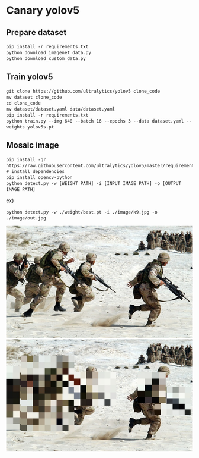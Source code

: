 # Canary yolov5

## Prepare dataset
```
pip install -r requirements.txt
python download_imagenet_data.py
python download_custom_data.py
```

## Train yolov5
```
git clone https://github.com/ultralytics/yolov5 clone_code
mv dataset clone_code
cd clone_code
mv dataset/dataset.yaml data/dataset.yaml
pip install -r requirements.txt
python train.py --img 640 --batch 16 --epochs 3 --data dataset.yaml --weights yolov5s.pt
```

## Mosaic image
```
pip install -qr https://raw.githubusercontent.com/ultralytics/yolov5/master/requirements.txt  # install dependencies
pip install opencv-python
python detect.py -w [WEIGHT PATH] -i [INPUT IMAGE PATH] -o [OUTPUT IMAGE PATH]
```
ex)
```
python detect.py -w ./weight/best.pt -i ./image/k9.jpg -o ./image/out.jpg
```
![in](image/soldier2.jpg)
![out](image/yolov5l6.jpg)
